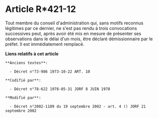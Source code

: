 # Article R*421-12

Tout membre du conseil d'administration qui, sans motifs reconnus légitimes par ce dernier, ne s'est pas rendu à trois
convocations successives peut, après avoir été mis en mesure de présenter ses observations dans le délai d'un mois, être
déclaré démissionnaire par le préfet. Il est immédiatement remplacé.

**Liens relatifs à cet article**

	**Anciens textes**:

	  - Décret n°73-986 1973-10-22 ART. 10

	**Codifié par**:

	  - Décret n°78-622 1978-05-31 JORF 8 JUIN 1978

	**Modifié par**:

	  - Décret n°2002-1189 du 19 septembre 2002 - art. 4 () JORF 21 septembre 2002
